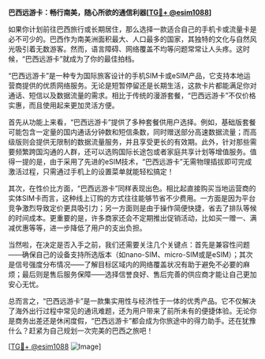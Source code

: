 **巴西远游卡：畅行南美，随心所欲的通信利器[[TG💪+ @esim1088](https://t.me/s/esim1088)]**

如果你计划前往巴西旅行或长期居住，那么选择一款适合自己的手机卡或流量卡是必不可少的。巴西作为南美洲面积最大、人口最多的国家，其独特的文化与自然风光吸引着无数游客。然而，语言障碍、网络覆盖不均等问题常常让人头疼。这时候，“巴西远游卡”就成为了你的最佳拍档。

“巴西远游卡”是一种专为国际旅客设计的手机SIM卡或eSIM产品，它支持本地运营商提供的优质网络服务。无论是短暂停留还是长期生活，这款卡片都能满足你对通话、短信以及数据流量的需求。相比于传统的漫游套餐，“巴西远游卡”不仅价格实惠，而且使用起来更加灵活方便。

首先从功能上来看，“巴西远游卡”提供了多种套餐供用户选择。例如，基础版套餐可能包含一定量的国内通话分钟数和短信条数，同时赠送部分高速数据流量；而高级版则会提供无限制的数据流量服务，并且享受更长的有效期。此外，针对那些需要频繁跨国沟通的人群，还可以选购国际长途包或者家庭共享计划等增值服务。值得一提的是，由于采用了先进的eSIM技术，“巴西远游卡”无需物理插拔即可完成激活过程，只需通过手机上的设置菜单就能轻松搞定！

其次，在性价比方面，“巴西远游卡”同样表现出色。相比起直接购买当地运营商的实体SIM卡而言，这种线上订购的方式往往能够节省不少费用。一方面是因为平台竞争激烈导致定价更具吸引力；另一方面则是由于操作简便快捷，省去了排队等候的时间成本。更重要的是，许多商家还会不定期推出促销活动，比如买一赠一、满减优惠等等，进一步降低了用户的支出负担。

当然啦，在决定是否入手之前，我们还需要关注几个关键点：首先是兼容性问题——确保自己的设备支持所选版本（如nano-SIM、micro-SIM或是eSIM）；其次是信号强度分布情况——了解目标区域内的网络覆盖状况有助于避免不必要的麻烦；最后则是售后服务保障——选择信誉良好、售后完善的供应商才能让自己更加安心无忧。

总而言之，“巴西远游卡”是一款集实用性与经济性于一体的优秀产品。它不仅解决了海外出行过程中常见的通讯难题，还为用户带来了前所未有的便捷体验。无论你是商务出差还是休闲度假，“巴西远游卡”都会成为你旅途中的得力助手。还在犹豫什么？赶紧为自己规划一次完美的巴西之旅吧！

[[TG💪+ @esim1088](https://t.me/s/esim1088) ![Image](https://i.postimg.cc/4NQfJmqS/Snipaste-2025-05-13-00-14-12.png)]